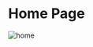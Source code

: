 # Home Page

![home](https://user-images.githubusercontent.com/27458911/114796196-386e7780-9d45-11eb-8982-20632474baee.png)
